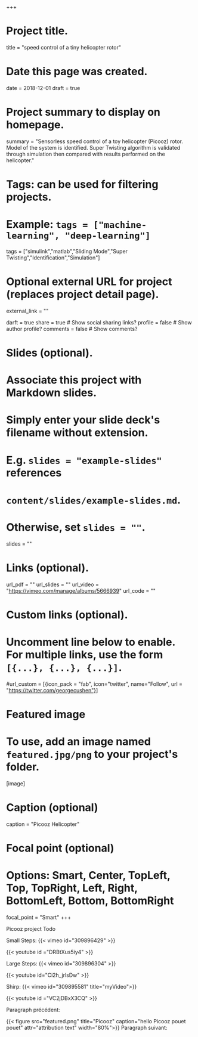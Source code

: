 +++
# Project title.
title = "speed control of a tiny helicopter rotor"

# Date this page was created.
date = 2018-12-01
draft = true

# Project summary to display on homepage.
summary = "Sensorless speed control of a toy helicopter (Picooz) rotor. Model of the system is identified. Super Twisting algorithm is validated through simulation then compared with results performed on the helicopter."

# Tags: can be used for filtering projects.
# Example: `tags = ["machine-learning", "deep-learning"]`
tags = ["simulink","matlab","Sliding Mode","Super Twisting","Identification","Simulation"]

# Optional external URL for project (replaces project detail page).
external_link = ""

darft = true
share = true  # Show social sharing links?
profile = false  # Show author profile?
comments = false  # Show comments?

# Slides (optional).
#   Associate this project with Markdown slides.
#   Simply enter your slide deck's filename without extension.
#   E.g. `slides = "example-slides"` references 
#   `content/slides/example-slides.md`.
#   Otherwise, set `slides = ""`.
slides = ""

# Links (optional).
url_pdf = ""
url_slides = ""
url_video = "https://vimeo.com/manage/albums/5666939"
url_code = ""

# Custom links (optional).
#   Uncomment line below to enable. For multiple links, use the form `[{...}, {...}, {...}]`.
#url_custom = [{icon_pack = "fab", icon="twitter", name="Follow", url = "https://twitter.com/georgecushen"}]

# Featured image
# To use, add an image named `featured.jpg/png` to your project's folder. 
[image]
  # Caption (optional)
  caption = "Picooz Helicopter"
  
  # Focal point (optional)
  # Options: Smart, Center, TopLeft, Top, TopRight, Left, Right, BottomLeft, Bottom, BottomRight
  focal_point = "Smart"
+++

Picooz project Todo

<!-- test code -->

Small Steps:
{{< vimeo id="309896429" >}}
<!-- You tube alternative: {{< youtube id ="DRBtXus5iy4" >}} -->
{{< youtube id ="DRBtXus5iy4" >}}

Large Steps:
{{< vimeo id="309896304" >}}
<!-- You tube alternative: {{< youtube id="Ci2h_jrlsDw" >}} -->
{{< youtube id="Ci2h_jrlsDw" >}}

Shirp:
{{< vimeo id="309895581" title="myVideo">}}
<!-- You tube alternative: {{< youtube id ="VC2jDBxX3CQ" >}} -->
{{< youtube id ="VC2jDBxX3CQ" >}}

Paragraph précédent:

{{< figure  src="featured.png" title="Picooz" caption="hello Picooz pouet pouet" attr="attribution text" width="80%">}}
Paragraph suivant: